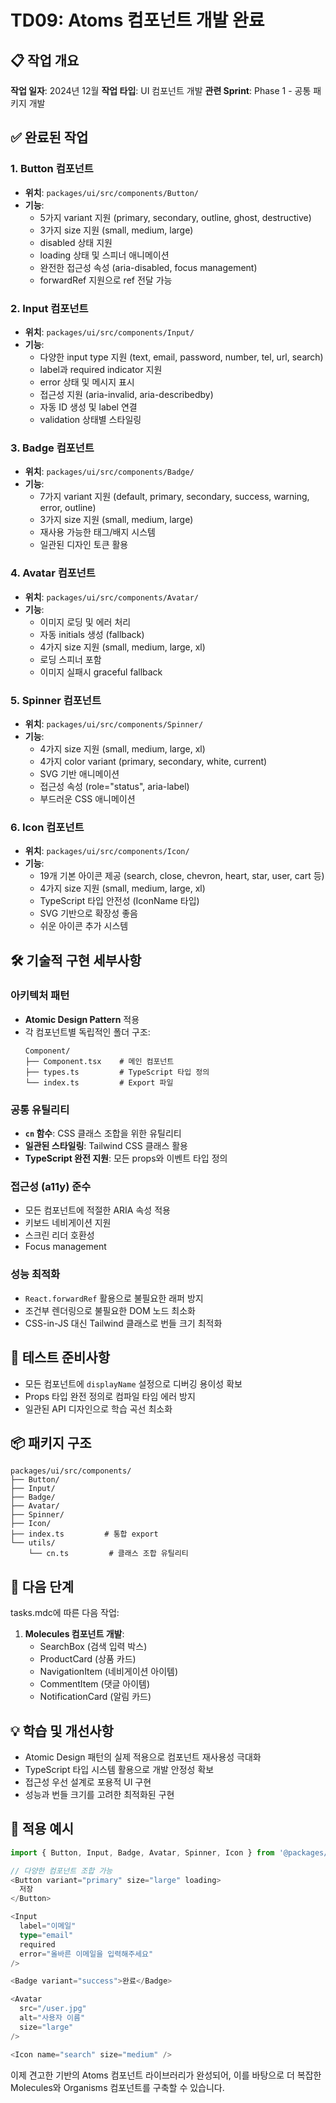 # TD09: Atoms 컴포넌트 개발 완료

## 📋 작업 개요

**작업 일자**: 2024년 12월
**작업 타입**: UI 컴포넌트 개발
**관련 Sprint**: Phase 1 - 공통 패키지 개발

## ✅ 완료된 작업

### 1. Button 컴포넌트

- **위치**: `packages/ui/src/components/Button/`
- **기능**:
  - 5가지 variant 지원 (primary, secondary, outline, ghost, destructive)
  - 3가지 size 지원 (small, medium, large)
  - disabled 상태 지원
  - loading 상태 및 스피너 애니메이션
  - 완전한 접근성 속성 (aria-disabled, focus management)
  - forwardRef 지원으로 ref 전달 가능

### 2. Input 컴포넌트

- **위치**: `packages/ui/src/components/Input/`
- **기능**:
  - 다양한 input type 지원 (text, email, password, number, tel, url, search)
  - label과 required indicator 지원
  - error 상태 및 메시지 표시
  - 접근성 지원 (aria-invalid, aria-describedby)
  - 자동 ID 생성 및 label 연결
  - validation 상태별 스타일링

### 3. Badge 컴포넌트

- **위치**: `packages/ui/src/components/Badge/`
- **기능**:
  - 7가지 variant 지원 (default, primary, secondary, success, warning, error, outline)
  - 3가지 size 지원 (small, medium, large)
  - 재사용 가능한 태그/배지 시스템
  - 일관된 디자인 토큰 활용

### 4. Avatar 컴포넌트

- **위치**: `packages/ui/src/components/Avatar/`
- **기능**:
  - 이미지 로딩 및 에러 처리
  - 자동 initials 생성 (fallback)
  - 4가지 size 지원 (small, medium, large, xl)
  - 로딩 스피너 포함
  - 이미지 실패시 graceful fallback

### 5. Spinner 컴포넌트

- **위치**: `packages/ui/src/components/Spinner/`
- **기능**:
  - 4가지 size 지원 (small, medium, large, xl)
  - 4가지 color variant (primary, secondary, white, current)
  - SVG 기반 애니메이션
  - 접근성 속성 (role="status", aria-label)
  - 부드러운 CSS 애니메이션

### 6. Icon 컴포넌트

- **위치**: `packages/ui/src/components/Icon/`
- **기능**:
  - 19개 기본 아이콘 제공 (search, close, chevron, heart, star, user, cart 등)
  - 4가지 size 지원 (small, medium, large, xl)
  - TypeScript 타입 안전성 (IconName 타입)
  - SVG 기반으로 확장성 좋음
  - 쉬운 아이콘 추가 시스템

## 🛠 기술적 구현 세부사항

### 아키텍처 패턴

- **Atomic Design Pattern** 적용
- 각 컴포넌트별 독립적인 폴더 구조:
  ```
  Component/
  ├── Component.tsx    # 메인 컴포넌트
  ├── types.ts         # TypeScript 타입 정의
  └── index.ts         # Export 파일
  ```

### 공통 유틸리티

- **`cn` 함수**: CSS 클래스 조합을 위한 유틸리티
- **일관된 스타일링**: Tailwind CSS 클래스 활용
- **TypeScript 완전 지원**: 모든 props와 이벤트 타입 정의

### 접근성 (a11y) 준수

- 모든 컴포넌트에 적절한 ARIA 속성 적용
- 키보드 네비게이션 지원
- 스크린 리더 호환성
- Focus management

### 성능 최적화

- `React.forwardRef` 활용으로 불필요한 래퍼 방지
- 조건부 렌더링으로 불필요한 DOM 노드 최소화
- CSS-in-JS 대신 Tailwind 클래스로 번들 크기 최적화

## 🧪 테스트 준비사항

- 모든 컴포넌트에 `displayName` 설정으로 디버깅 용이성 확보
- Props 타입 완전 정의로 컴파일 타임 에러 방지
- 일관된 API 디자인으로 학습 곡선 최소화

## 📦 패키지 구조

```
packages/ui/src/components/
├── Button/
├── Input/
├── Badge/
├── Avatar/
├── Spinner/
├── Icon/
├── index.ts         # 통합 export
└── utils/
    └── cn.ts         # 클래스 조합 유틸리티
```

## 🔄 다음 단계

tasks.mdc에 따른 다음 작업:

1. **Molecules 컴포넌트 개발**:
   - SearchBox (검색 입력 박스)
   - ProductCard (상품 카드)
   - NavigationItem (네비게이션 아이템)
   - CommentItem (댓글 아이템)
   - NotificationCard (알림 카드)

## 💡 학습 및 개선사항

- Atomic Design 패턴의 실제 적용으로 컴포넌트 재사용성 극대화
- TypeScript 타입 시스템 활용으로 개발 안정성 확보
- 접근성 우선 설계로 포용적 UI 구현
- 성능과 번들 크기를 고려한 최적화된 구현

## 🚀 적용 예시

```typescript
import { Button, Input, Badge, Avatar, Spinner, Icon } from '@packages/ui';

// 다양한 컴포넌트 조합 가능
<Button variant="primary" size="large" loading>
  저장
</Button>

<Input
  label="이메일"
  type="email"
  required
  error="올바른 이메일을 입력해주세요"
/>

<Badge variant="success">완료</Badge>

<Avatar
  src="/user.jpg"
  alt="사용자 이름"
  size="large"
/>

<Icon name="search" size="medium" />
```

이제 견고한 기반의 Atoms 컴포넌트 라이브러리가 완성되어, 이를 바탕으로 더 복잡한 Molecules와 Organisms 컴포넌트를 구축할 수 있습니다.
